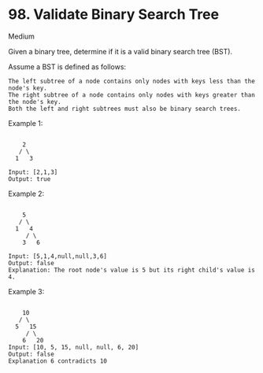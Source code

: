 # 98. Validate Binary Search Tree
Medium

Given a binary tree, determine if it is a valid binary search tree (BST).

Assume a BST is defined as follows:

    The left subtree of a node contains only nodes with keys less than the node's key.
    The right subtree of a node contains only nodes with keys greater than the node's key.
    Both the left and right subtrees must also be binary search trees.

 

Example 1:
```

    2
   / \
  1   3

Input: [2,1,3]
Output: true
```
Example 2:
```

    5
   / \
  1   4
     / \
    3   6

Input: [5,1,4,null,null,3,6]
Output: false
Explanation: The root node's value is 5 but its right child's value is 4.
```
Example 3:
```

    10
   / \
  5   15
     / \
    6   20
Input: [10, 5, 15, null, null, 6, 20]
Output: false
Explanation 6 contradicts 10
```